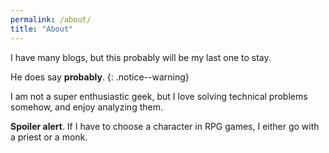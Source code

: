 ```yaml
---
permalink: /about/
title: "About"
---
```


I have many blogs, but this probably will be my last one to stay.

He does say **probably**. 
{: .notice--warning}

I am not a super enthusiastic geek, but I love solving technical problems somehow, and enjoy analyzing them.

**Spoiler alert**. If I have to choose a character in RPG games, I either go with a priest or a monk.